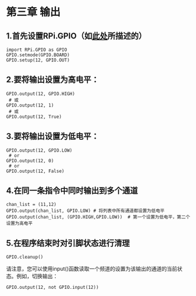 # 第三章 输出
## 1.首先设置RPi.GPIO（如[此处](https://github.com/ryanlee65536/raspberry-gpio-python-zh/blob/master/docs/%E7%AC%AC%E4%B8%80%E7%AB%A0_RPi.GPIO%E6%A8%A1%E5%9D%97%E5%9F%BA%E7%A1%80%E7%9F%A5%E8%AF%86.md)所描述的）
```
import RPi.GPIO as GPIO
GPIO.setmode(GPIO.BOARD)
GPIO.setup(12, GPIO.OUT)
```
## 2.要将输出设置为高电平：
```
GPIO.output(12, GPIO.HIGH)
 # 或
GPIO.output(12, 1)
 # 或
GPIO.output(12, True)
```
## 3.要将输出设置为低电平：
```
GPIO.output(12, GPIO.LOW)
 # or
GPIO.output(12, 0)
 # or
GPIO.output(12, False)
```
## 4.在同一条指令中同时输出到多个通道
```
chan_list = (11,12)
GPIO.output(chan_list, GPIO.LOW) # 将列表中所有通道都设置为低电平
GPIO.output(chan_list, (GPIO.HIGH,GPIO.LOW))  # 第一个设置为低电平，第二个设置为高电平
```
## 5.在程序结束时对引脚状态进行清理
```
GPIO.cleanup()
```
请注意，您可以使用input()函数读取一个频道的设置为该输出的通道的当前状态。例如，切换输出：
```
GPIO.output(12, not GPIO.input(12))
```
